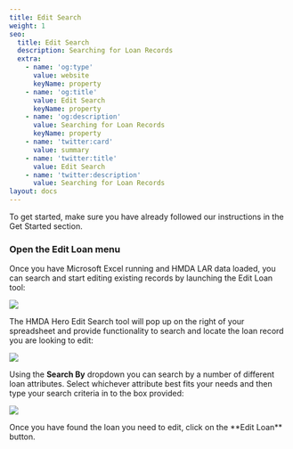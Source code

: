 ```yaml
---
title: Edit Search
weight: 1
seo:
  title: Edit Search
  description: Searching for Loan Records
  extra:
    - name: 'og:type'
      value: website
      keyName: property
    - name: 'og:title'
      value: Edit Search
      keyName: property
    - name: 'og:description'
      value: Searching for Loan Records
      keyName: property
    - name: 'twitter:card'
      value: summary
    - name: 'twitter:title'
      value: Edit Search
    - name: 'twitter:description'
      value: Searching for Loan Records
layout: docs
---
```

To get started, make sure you have already followed our instructions in the Get Started section.

### Open the Edit Loan menu

Once you have Microsoft Excel running and HMDA LAR data loaded, you can search and start editing existing records by launching the Edit Loan tool:

![](/images/Edit%20Loan%20Menu%20Icon.png)



The HMDA Hero Edit Search tool will pop up on the right of your spreadsheet and provide functionality to search and locate the loan record you are looking to edit:

![](/images/Edit%20Search.png)



Using the **Search By** dropdown you can search by a number of different loan attributes. Select whichever attribute best fits your needs and then type your search criteria in to the box provided: 

![](/images/Address%20Search.png)



Once you have found the loan you need to edit, click on the \*\*Edit Loan\*\* button. 
